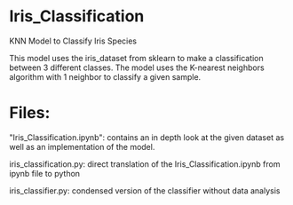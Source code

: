 # Iris_Classification
KNN Model to Classify Iris Species

This model uses the iris_dataset from sklearn to make a classification between 3 different classes. The model uses the K-nearest neighbors algorithm with 1 neighbor to classify a given sample.

# Files:

"Iris_Classification.ipynb":
contains an in depth look at the given dataset as well as an implementation of the model. 

iris_classification.py:
direct translation of the Iris_Classification.ipynb from ipynb file to python

iris_classifier.py:
condensed version of the classifier without data analysis
